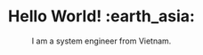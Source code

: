 <h1 align= "center"><b>Hello World! :earth_asia:</b></h1>

<p align="center">
I am a system engineer from Vietnam.
</p>